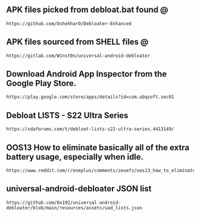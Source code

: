 ## APK files picked from debloat.bat found @
```
https://github.com/OshekharO/Debloater-Enhanced
```

## APK files sourced from SHELL files @
```
https://gitlab.com/W1nst0n/universal-android-debloater
```

## Download Android App Inspector from the Google Play Store.
```
https://play.google.com/store/apps/details?id=com.ubqsoft.sec01
```

## Debloat LISTS - S22 Ultra Series
```
https://xdaforums.com/t/debloat-lists-s22-ultra-series.4413149/
```

## OOS13 How to eliminate basically all of the extra battery usage, especially when idle.
```
https://www.reddit.com/r/oneplus/comments/zeuefz/oos13_how_to_eliminate_basically_all_of_the_extra/
```

## universal-android-debloater JSON list
```
https://github.com/0x192/universal-android-debloater/blob/main/resources/assets/uad_lists.json
```